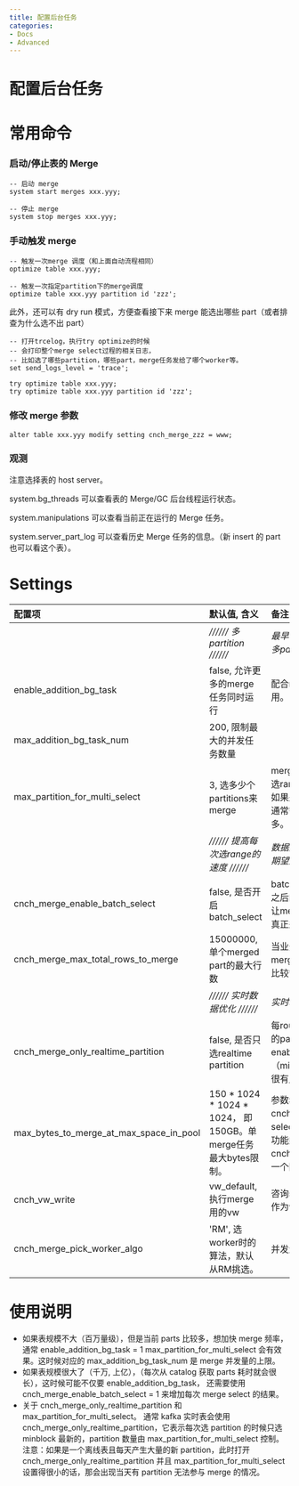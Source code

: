 ```yaml
---
title: 配置后台任务
categories:
- Docs
- Advanced
---
```


# 配置后台任务

# 常用命令

### 启动/停止表的 Merge

```
-- 启动 merge
system start merges xxx.yyy;

-- 停止 merge
system stop merges xxx.yyy;

```

### 手动触发 merge

```
-- 触发一次merge 调度（和上面自动流程相同）
optimize table xxx.yyy;

-- 触发一次指定partition下的merge调度
optimize table xxx.yyy partition id 'zzz';

```

此外，还可以有 dry run 模式，方便查看接下来 merge 能选出哪些 part（或者排查为什么选不出 part）

```
-- 打开trcelog，执行try optimize的时候
-- 会打印整个merge select过程的相关日志，
-- 比如选了哪些partition，哪些part，merge任务发给了哪个worker等。
set send_logs_level = 'trace';

try optimize table xxx.yyy;
try optimize table xxx.yyy partition id 'zzz';

```

### 修改 merge 参数

```
alter table xxx.yyy modify setting cnch_merge_zzz = www;

```

### 观测

注意选择表的 host server。

system.bg_threads 可以查看表的 Merge/GC 后台线程运行状态。

system.manipulations 可以查看当前正在运行的 Merge 任务。

system.server_part_log 可以查看历史 Merge 任务的信息。（新 insert 的 part 也可以看这个表）。

# Settings

| 配置项 | 默认值, 含义 | 备注 |
| :-----| :-----| :----- |
|  | _////// 多partition //////_ | _最早每次只选一个partition，并发不够。改多partition期望提高并发。_ |
| enable_addition_bg_task | false, 允许更多的merge任务同时运行 | 配合max_addition_bg_task_num一起使用。 |
| max_addition_bg_task_num | 200, 限制最大的并发任务数量 |  |
| max_partition_for_multi_select | 3, 选多少个partitions来merge | merge会先选partitions，再从partitions中选range。<br>如果是多partition key（比如 appid, date）通常需要将这个值调大，因为partition很多。 |
|  | _////// 提高每次选range的速度 //////_ | _数据量大的时候，每次select都非常耗时，期望通过__batch__加速。_ |
| cnch_merge_enable_batch_select | false, 是否开启batch_select | batch_select会每round选一大批ranges，之后的round会直接submit这些range，能让merge的触发周期缩短，从而让总任务量真正达到并发上限。 |
| cnch_merge_max_total_rows_to_merge | 15000000, 单个merged part的最大行数 | 当业务很清楚level0 part行数以及期望控制merge后的整体数量（影响查询时间）时，比较管用。 |
|  | _////// 实时数据优化 //////_ | _实时场景_ |
| cnch_merge_only_realtime_partition | false, 是否只选realtime partition | 每round选partitions时，会选N个count多的partition，N个realtime partition。如果enable这个setting，则只会按realtime程度（min_block）选partition。 实时表场景会很有用。 |
| max_bytes_to_merge_at_max_space_in_pool | 150 * 1024 * 1024 * 1024， 即150GB。单merge任务最大bytes限制。 | 参数名看起来不够直观，遗留代码问题... cnch里面这个参数被用在了设置merge selector的max size上。<br>功能类似cnch_merge_max_total_rows_to_merge，一个限制行数，一个限制bytes数。 |
| cnch_vw_write | vw_default, 执行merge用的vw | 咨询sre可以知道自己业务应该使用哪个vw作为write vw |
| cnch_merge_pick_worker_algo | 'RM', 选worker时的算法，默认从RM挑选。 | 并发量大时需要设置为'**RoundRobin**' |

# 使用说明

- 如果表规模不大（百万量级），但是当前 parts 比较多，想加快 merge 频率，通常 enable_addition_bg_task = 1 max_partition_for_multi_select 会有效果。这时候对应的 max_addition_bg_task_num 是 merge 并发量的上限。
- 如果表规模很大了（千万, 上亿），（每次从 catalog 获取 parts 耗时就会很长），这时候可能不仅要 enable_addition_bg_task， 还需要使用 cnch_merge_enable_batch_select = 1 来增加每次 merge select 的结果。
- 关于 cnch_merge_only_realtime_partition 和 max_partition_for_multi_select。 通常 kafka 实时表会使用 cnch_merge_only_realtime_partition，它表示每次选 partition 的时候只选 minblock 最新的，partition 数量由 max_partition_for_multi_select 控制。注意：如果是一个离线表且每天产生大量的新 partition，此时打开 cnch_merge_only_realtime_partition 并且 max_partition_for_multi_select 设置得很小的话，那会出现当天有 partition 无法参与 merge 的情况。
